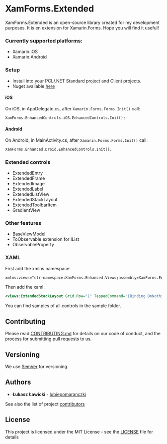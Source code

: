 # XamForms.Extended

XamForms.Extended is an open-source library created for my development purposes. It is en extension for Xamarin.Forms. Hope you will find it useful!

### Currently supported platforms:
- Xamarin.iOS
- Xamarin.Android

### Setup
- Install into your PCL/.NET Standard project and Client projects.
- Nuget available [here](https://www.nuget.org/packages/XamForms.Enhanced) 

#### iOS
On iOS, in AppDelegate.cs, after ``Xamarin.Forms.Forms.Init()`` call:
```xml
XamForms.EnhancedControls.iOS.EnhancedControls.Init();
```
#### Android
On Android, in MainActivity.cs, after ``Xamarin.Forms.Forms.Init()`` call:
```xml
XamForms.Enhanced.Droid.EnhancedControls.Init();
```

### Extended controls
- ExtendedEntry
- ExtendedFrame
- ExtendedImage
- ExtendedLabel
- ExtendedListView
- ExtendedStackLayout
- ExtendedToolbarItem
- GradientView
  
### Other features
- BaseViewModel
- ToObservable extension for IList
- ObservableProperty

### XAML

First add the xmlns namespace:
```xml
xmlns:views="clr-namespace:XamForms.Enhanced.Views;assembly=XamForms.Enhanced"
```

Then add the xaml:

```xml
<views:ExtendedStackLayout Grid.Row="1" TappedCommand="{Binding DoNothingCmd}" BackgroundColor="#Fuchsia">
```

You can find samples of all controls in the sample folder.

## Contributing

Please read [CONTRIBUTING.md](https://github.com/lubiepomaranczki/XamForms.Enhanced/blob/master/CONTRIBUTING.md) for details on our code of conduct, and the process for submitting pull requests to us.

## Versioning

We use [SemVer](http://semver.org/) for versioning. 

## Authors

* **Łukasz Ławicki** - [lubiepomaranczki](https://github.com/lubiepomaranczki)

See also the list of project [contributors](https://github.com/lubiepomaranczki/XamForms.Enhanced/contributors)

## License

This project is licensed under the MIT License - see the [LICENSE](https://github.com/lubiepomaranczki/XamForms.Enhanced/blob/master/LICENSE) file for details
